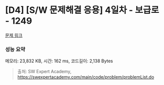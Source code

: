 # [D4] [S/W 문제해결 응용] 4일차 - 보급로 - 1249 

[문제 링크](https://swexpertacademy.com/main/code/problem/problemDetail.do?contestProbId=AV15QRX6APsCFAYD) 

### 성능 요약

메모리: 23,832 KB, 시간: 162 ms, 코드길이: 2,138 Bytes



> 출처: SW Expert Academy, https://swexpertacademy.com/main/code/problem/problemList.do